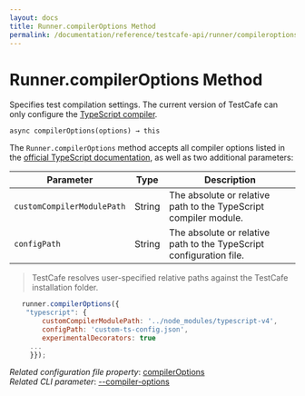 ```yaml
---
layout: docs
title: Runner.compilerOptions Method
permalink: /documentation/reference/testcafe-api/runner/compileroptions.html
---
```

# Runner.compilerOptions Method

Specifies test compilation settings. The current version of TestCafe can only configure the [TypeScript compiler](../../../guides/concepts/typescript-and-coffeescript.md#customize-compiler-options).

```text
async compilerOptions(options) → this
```

The `Runner.compilerOptions` method accepts all compiler options listed in the [official TypeScript documentation](https://www.typescriptlang.org/docs/handbook/compiler-options.html), as well as two additional parameters:

Parameter | Type   | Description
--------- | ------ | ---------------------
`customCompilerModulePath` |  String | The absolute or relative path to the TypeScript compiler module.
`configPath` | String | The absolute or relative path to the TypeScript configuration file.

> TestCafe resolves user-specified relative paths against the TestCafe installation folder.

```js
   runner.compilerOptions({
    "typescript": {
        customCompilerModulePath: '../node_modules/typescript-v4',
        configPath: 'custom-ts-config.json',
        experimentalDecorators: true
     ...
     }});
 ```

*Related configuration file property*: [compilerOptions](../../configuration-file.md#compileroptions)  
*Related CLI parameter*: [--compiler-options](../../command-line-interface.md#--compiler-options-options)
